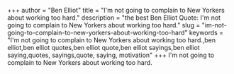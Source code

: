 +++
author = "Ben Elliot"
title = "I'm not going to complain to New Yorkers about working too hard."
description = "the best Ben Elliot Quote: I'm not going to complain to New Yorkers about working too hard."
slug = "im-not-going-to-complain-to-new-yorkers-about-working-too-hard"
keywords = "I'm not going to complain to New Yorkers about working too hard.,ben elliot,ben elliot quotes,ben elliot quote,ben elliot sayings,ben elliot saying,quotes, sayings,quote, saying, motivation"
+++
I'm not going to complain to New Yorkers about working too hard.
